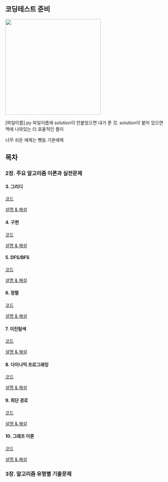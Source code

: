 ## 코딩테스트 준비

<img src = "https://user-images.githubusercontent.com/42762236/101512360-42125800-39be-11eb-9bcf-86173de1dada.png" width="300px">



[파일이름].py 파일이름에 solution이 안붙었으면 내가 푼 것. 
solution이 붙어 있으면 책에 나와있는 더 효율적인 풀이

너무 쉬운 예제는 뺏음
기본예제




## 목차

### **2장. 주요 알고리즘 이론과 실전문제**


#### 3. 그리디
[코드](https://github.com/Youngminah/thisiscodingtest/tree/master/2장.주요알고리즘이론/03.)

[설명 & 해설](https://cau-meng2.tistory.com/70?category=826666)


#### 4. 구현
[코드](https://github.com/Youngminah/thisiscodingtest/tree/master/2장.주요알고리즘이론/04.구현)

[설명 & 해설](https://cau-meng2.tistory.com/73?category=826666)

#### 5. DFS/BFS
[코드](https://github.com/Youngminah/thisiscodingtest/tree/master/2장.주요알고리즘이론/05.DFSBFS)

[설명 & 해설](https://cau-meng2.tistory.com/75?category=826666)


#### 6. 정렬
[코드](https://github.com/Youngminah/thisiscodingtest/tree/master/2장.주요알고리즘이론/06.정렬)

[설명 & 해설](https://cau-meng2.tistory.com/76?category=826666)


#### 7. 이진탐색
[코드](https://github.com/Youngminah/thisiscodingtest/tree/master/2장.주요알고리즘이론/07.이진탐색)

[설명 & 해설](https://cau-meng2.tistory.com/77?category=826666)


#### 8. 다이나믹 프로그래밍
[코드](https://github.com/Youngminah/thisiscodingtest/tree/master/2장.주요알고리즘이론/08.다이나믹)

[설명 & 해설](https://cau-meng2.tistory.com/95?category=826666)

#### 9. 최단 경로
[코드](https://github.com/Youngminah/thisiscodingtest/tree/master/2장.주요알고리즘이론/09.최단경로)

[설명 & 해설](https://cau-meng2.tistory.com/96?category=826666)

#### 10. 그래프 이론
[코드](https://github.com/Youngminah/thisiscodingtest/tree/master/2장.주요알고리즘이론/10.그래프이론)

[설명 & 해설](https://cau-meng2.tistory.com/97?category=826666)






### **3장. 알고리즘 유형별 기출문제**
